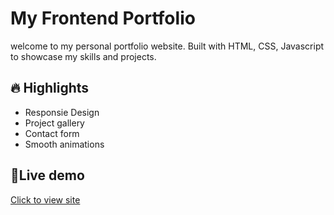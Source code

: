 # My Frontend Portfolio
welcome to my personal portfolio website.
Built with HTML, CSS, Javascript to showcase my skills and projects.

## 🔥 Highlights
- Responsie Design
- Project gallery
- Contact form
- Smooth animations

## 🚀Live demo
[Click to view site](https://dondex001.github.io/portfolio-v1)